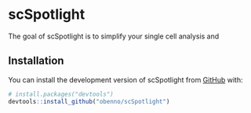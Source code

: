 
<!-- README.md is generated from README.Rmd. Please edit that file -->

# scSpotlight

<!-- badges: start -->

<!-- badges: end -->

The goal of scSpotlight is to simplify your single cell analysis and

## Installation

You can install the development version of scSpotlight from
[GitHub](https://github.com/) with:

``` r
# install.packages("devtools")
devtools::install_github("obenno/scSpotlight")
```
